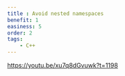 ```yaml
---
title : Avoid nested namespaces
benefit: 1
easiness: 5
order: 2
tags:
    - C++
---
```


https://youtu.be/xu7q8dGvuwk?t=1198